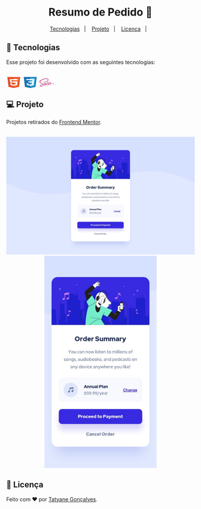<h1 align="center"> Resumo de Pedido 📝</h1>

<p align="center">
  <a href="#-tecnologias">Tecnologias</a>&nbsp;&nbsp;&nbsp;|&nbsp;&nbsp;&nbsp;
  <a href="#-projeto">Projeto</a>&nbsp;&nbsp;&nbsp;|&nbsp;&nbsp;&nbsp;
  <a href="#-licenca">Licença</a>&nbsp;&nbsp;&nbsp;|&nbsp;&nbsp;&nbsp;
</p>


## 🚀 Tecnologias
Esse projeto foi desenvolvido com as seguintes tecnologias:

<div style="display: inline_block"><br>
  <img align="center" alt="HTML" height="30" width="40" src="https://raw.githubusercontent.com/devicons/devicon/master/icons/html5/html5-original.svg">
  <img align="center" alt="CSS" height="30" width="40" src="https://raw.githubusercontent.com/devicons/devicon/master/icons/css3/css3-original.svg">
  <img align="center" alt="SCSS" height="30" width="40" src="https://raw.githubusercontent.com/devicons/devicon/master/icons/sass/sass-original.svg">
</div>

## 💻 Projeto
Projetos retirados do [Frontend Mentor](https://www.frontendmentor.io/home).

<div style=" display: inline_block" align="center"> <br>
  <img src='images/desktop-design.jpg' alt='' width='800cm'>

  <br>
  <img src='images/mobile-design.jpg' alt='' width="300cm">
</div>

## 📓 Licença

Feito com ❤️ por [Tatyane Gonçalves](https://github.com/tatyanepgoncalves).
